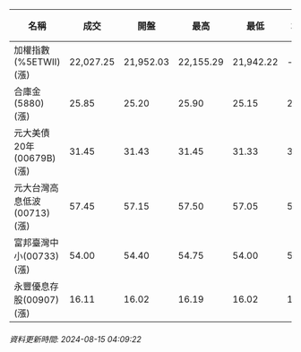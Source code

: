 | 名稱 | 成交 | 開盤 | 最高 | 最低 | 均價 | 成交金額(億) | 昨收 | 漲跌幅 | 漲跌 | 總量 | 昨量 | 振幅 |
| -------- | -------- | -------- | -------- |-------- | -------- | -------- |-------- |-------- |-------- | -------- | -------- |-------- |
|加權指數(%5ETWII) (漲)|22,027.25|21,952.03|22,155.29|21,942.22|-|4,105.87|21,796.57|1.06%|230.68|8,338,740|0|0.98%|
|合庫金(5880) (漲)|25.85|25.20|25.90|25.15|25.62|8.60|24.90|3.82%|0.95|33,579|22,370|3.01%|
|元大美債20年(00679B) (漲)|31.45|31.43|31.45|31.33|31.38|38.83|31.25|0.64%|0.20|123,718|103,742|0.38%|
|元大台灣高息低波(00713) (漲)|57.45|57.15|57.50|57.05|57.34|4.46|56.85|1.06%|0.60|7,777|5,418|0.79%|
|富邦臺灣中小(00733) (漲)|54.00|54.40|54.75|54.00|54.28|0.727|53.70|0.56%|0.30|1,340|1,123|1.40%|
|永豐優息存股(00907) (漲)|16.11|16.02|16.19|16.02|16.10|0.714|15.90|1.32%|0.21|4,433|10,258|1.07%|
###### 資料更新時間: 2024-08-15 04:09:22